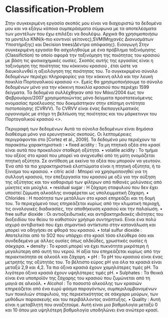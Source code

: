 # Classification-Problem
Στην συγκεκριμένη εργασία σκοπός μου είναι να διαχειριστώ τα δεδομένα μου και να εξάγω κάποια συμπεράσματα σύμφωνα με τα αποτελέσματα των μοντέλων που έχω επιλέξει να δουλέψω.  Αρχικά θα χρησιμοποιήσω τα μοντέλα KNN(k-πιο κοντινοί γείτονες),SVM(Μηχανές Διανυσμάτων Υποστήριξης) και Decision trees(Δέντρα απόφασης).
Εισαγωγή
Στην συγκεκριμένη εργασία θα ασχοληθούμε με ένα πρόβλημα ταξινόμησης (Classifiction) το οποίο αφορά την ταξινόμηση της ποιότητας του κρασιού με βάση τις φυσικοχημικές ουσίες. Σκοπός αυτής της εργασίας είναι η ταξινόμηση της ποιότητας του κόκκινου κρασιού , έτσι ώστε να διευκολυνθεί η αξιολόγηση της ποιότητας του. Το συγκεκριμένο σύνολο δεδομένων περιέχει πληροφορίες για την κόκκινη αλλά και την λευκή ποικιλία Πορτογαλικού κρασιού <<Vinho Verde>>. Εμείς θα χρησιμοποιήσουμε το σύνολο δεδομένων μόνο για την κόκκινη ποικιλία κρασιού που περιέχει 1599 δείγματα.
Τα δεδομένα συλλέχθηκαν από τον Μάιο/2004 έως τον Φεβρουάριο/2007 χρησιμοποιώντας μόνο δείγματα προστατευόμενης ονομασίας προέλευσης που δοκιμάστηκαν στην επίσημη οντότητα πιστοποίησης (CVRVV). Το CVRVV είναι ένας διεπαγγελματικός οργανισμός με στόχο τη βελτίωση της ποιότητας και του μάρκετινγκ του Πορτογαλικού κρασιού <<Vinho Verde>>.

Περιγραφή των δεδομένων
	Αυτά τα σύνολα δεδομένων είναι δημόσια διαθέσιμα μόνο για ερευνητικούς σκοπούς. Οι λεπτομέρειες περιγράφονται στο [Cortez et al., 2009].
Τα δεδομένα μου περιέχουν τα παρακάτω χαρακτηριστικά :
•	fixed acidity : Τα μη πτητικά οξέα στο κρασί είναι αυτά που προκαλούν σταθερή οξύτητα.
•	volatile acidity : Το τμήμα του οξέος στο κρασί που μπορεί να ανιχνευθεί από τη μύτη ονομάζεται πτητική οξύτητα. Σε αντίθεση με εκείνα τα οξέα που μπορούν να γευτούν. Ένα από τα πιο χαρακτηριστικά ελαττώματα είναι η πτητική οξύτητα, ή το ξίνισμα του κρασιού.
•	citric acid :  Μπορεί να χρησιμοποιηθεί για τη συλλογή κρασιού, την επεξεργασία του κρασιού με οξύ για την αύξηση της οξύτητας και τον καθαρισμό των φίλτρων από πιθανές μολύνσεις από μύκητες και μούχλα.
•	residual sugar : Η ζάχαρη σταφυλιού που δεν έχει υποστεί ζύμωση αλκοόλης αναφέρεται ως υπολειμματική ζάχαρη.
•	Chlorides : Η ποσότητα των μετάλλων στο κρασί επηρεάζει και τη δομή του. Το περιεχόμενό τους επηρεάζεται κυρίως από την κλιματική περιοχή, τις οινολογικές διαδικασίες, την αποθήκευση κρασιού και την παλαίωση.
•	free sulfur dioxide : Οι αντιοξειδωτικές και αντιβακτηριδιακές ιδιότητες του διοξειδίου του θείου το καθιστούν χρήσιμο συντηρητικό. Είναι ένα πολύ ισχυρό αντιβιοτικό που έχει σημαντικό αντίκτυπο στην κατανάλωση και μπορεί να οδηγήσει σε φθορά του κρασιού.
•	total sulfur dioxide : Αποτελείται από το SO2 που υπάρχει στο κρασί τόσο ελεύθερο όσο και συνδεδεμένο με άλλες ουσίες όπως αλδεΰδες, χρωστικές ουσίες ή σάκχαρα.
•	density : Το κρασί μπορεί να έχει πυκνότητα μικρότερη ή μεγαλύτερη από αυτή του νερού. Η αξία του επηρεάζεται κυρίως από την περιεκτικότητα σε αλκοόλ και ζάχαρη.
•	pH : Το pH του κρασιού είναι ένας μετρητής της οξύτητάς του. Το βέλτιστο εύρος pH για όλα τα κρασιά είναι μεταξύ 2,9 και 4,2. Τα πιο όξινα κρασιά έχουν χαμηλότερες τιμές pH. Τα λιγότερο όξινα κρασιά έχουν υψηλότερες τιμές pH.
•	Sulphates : Τα θειικά είναι ένα υποπροϊόν της ζάχαρης του κρασιού που ζυμώνεται από τη μαγιά σε αλκοόλ.
•	Alcohol : Το ποσοστό αλκοόλης των κρασιών επηρεάζεται από ένα ευρύ φάσμα παραγόντων, συμπεριλαμβανομένων των ποικιλιών σταφυλιού, της περιεκτικότητας σε σάκχαρα μούρων, των μεθόδων παρασκευής και του περιβάλλοντος ανάπτυξης.
•	Quality : Αυτή είναι η μεταβλητή που αναζητούμε. Αυτή είναι μια βαθμολογία μεταξύ 0 και 10 όπου μια υψηλότερη βαθμολογία υποδηλώνει ένα ανώτερο κρασί.
